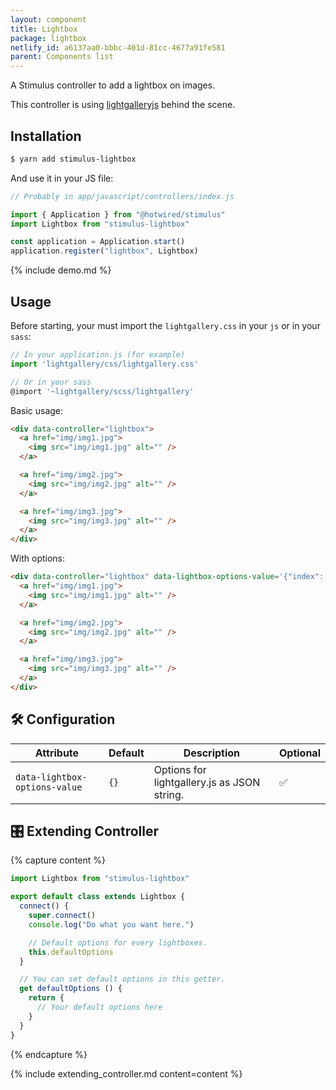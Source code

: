 ```yaml
---
layout: component
title: Lightbox
package: lightbox
netlify_id: a6137aa0-bbbc-401d-81cc-4677a91fe581
parent: Components list
---
```


A Stimulus controller to add a lightbox on images.

This controller is using [lightgalleryjs](https://www.lightgalleryjs.com/) behind the scene.

## Installation

```bash
$ yarn add stimulus-lightbox
```

And use it in your JS file:
```js
// Probably in app/javascript/controllers/index.js

import { Application } from "@hotwired/stimulus"
import Lightbox from "stimulus-lightbox"

const application = Application.start()
application.register("lightbox", Lightbox)
```

{% include demo.md %}

## Usage

Before starting, your must import the `lightgallery.css` in your `js` or in your `sass`:
```js
// In your application.js (for example)
import 'lightgallery/css/lightgallery.css'

// Or in your sass
@import '~lightgallery/scss/lightgallery'
```

Basic usage:
```html
<div data-controller="lightbox">
  <a href="img/img1.jpg">
    <img src="img/img1.jpg" alt="" />
  </a>

  <a href="img/img2.jpg">
    <img src="img/img2.jpg" alt="" />
  </a>

  <a href="img/img3.jpg">
    <img src="img/img3.jpg" alt="" />
  </a>
</div>
```

With options:
```html
<div data-controller="lightbox" data-lightbox-options-value='{"index": 2}'>
  <a href="img/img1.jpg">
    <img src="img/img1.jpg" alt="" />
  </a>

  <a href="img/img2.jpg">
    <img src="img/img2.jpg" alt="" />
  </a>

  <a href="img/img3.jpg">
    <img src="img/img3.jpg" alt="" />
  </a>
</div>
```

## 🛠 Configuration

| Attribute | Default | Description | Optional |
| --------- | ------- | ----------- | -------- |
| `data-lightbox-options-value` | `{}` | Options for lightgallery.js as JSON string. | ✅ |

## 🎛 Extending Controller

{% capture content %}
```js
import Lightbox from "stimulus-lightbox"

export default class extends Lightbox {
  connect() {
    super.connect()
    console.log("Do what you want here.")

    // Default options for every lightboxes.
    this.defaultOptions
  }

  // You can set default options in this getter.
  get defaultOptions () {
    return {
      // Your default options here
    }
  }
}
```
{% endcapture %}

{% include extending_controller.md content=content %}
